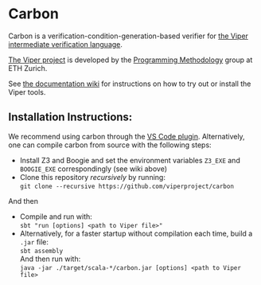 Carbon
===

Carbon is a verification-condition-generation-based verifier for [the Viper intermediate verification language](https://github.com/viperproject/silver).

[The Viper project](http://www.pm.inf.ethz.ch/research/viper.html) is developed by the [Programming Methodology](http://www.pm.inf.ethz.ch/) group at ETH Zurich.

See [the documentation wiki](https://github.com/viperproject/documentation/wiki) for instructions on how to try out or install the Viper tools.

Installation Instructions:
---

We recommend using carbon through the [VS Code plugin](https://marketplace.visualstudio.com/items?itemName=viper-admin.viper). Alternatively, one can compile carbon from source with the following steps:

* Install Z3 and Boogie and set the environment variables `Z3_EXE` and `BOOGIE_EXE` correspondingly (see wiki above)
* Clone this repository *recursively* by running:  
`git clone --recursive https://github.com/viperproject/carbon`

And then  
* Compile and run with:  
  `sbt "run [options] <path to Viper file>"`
* Alternatively, for a faster startup without compilation each time, build a `.jar` file:  
  `sbt assembly`  
  And then run with:  
  `java -jar ./target/scala-*/carbon.jar [options] <path to Viper file>`
